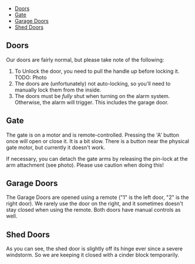 
- [Doors](#doors)
- [Gate](#gate)
- [Garage Doors](#garage-doors)
- [Shed Doors](#shed-doors)

## Doors

Our doors are fairly normal, but please take note of the following:

1. To Unlock the door, you need to pull the handle _up_ before locking it. TODO: Photo
2. The doors are (unfortunately) not auto-locking, so you'll need to manually lock them from the inside.
3. The doors must be _fully_ shut when turning on the alarm system. Otherwise, the alarm will trigger. This includes the garage door.

## Gate

The gate is on a motor and is remote-controlled. Pressing the 'A' button once will open or close it. It is a bit slow.
There is a button near the physical gate motor, but currently it doesn't work.

If necessary, you can detach the gate arms by releasing the pin-lock at the arm attachment (see photo). Please use caution when doing this!

## Garage Doors

The Garage Doors are opened using a remote ("1" is the left door, "2" is the right door).
We rarely use the door on the right, and it sometimes doesn't stay closed when using the remote. Both doors have manual controls as well. 

## Shed Doors

As you can see, the shed door is slightly off its hinge ever since a severe windstorm. So we are keeping it closed with a cinder block temporarily.
